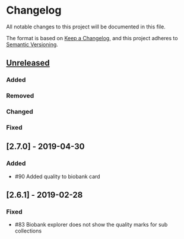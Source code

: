 # Changelog
All notable changes to this project will be documented in this file.

The format is based on [Keep a Changelog](https://keepachangelog.com/en/1.0.0/),
and this project adheres to [Semantic Versioning](https://semver.org/spec/v2.0.0.html).

## [Unreleased]
### Added
### Removed
### Changed
### Fixed

## [2.7.0] - 2019-04-30
### Added
- #90 Added quality to biobank card

## [2.6.1] - 2019-02-28
### Fixed
- #83 Biobank explorer does not show the quality marks for sub collections 

[Unreleased]: https://github.com/molgenis/molgenis-app-biobank-explorer/compare/v2.7.0...HEAD
